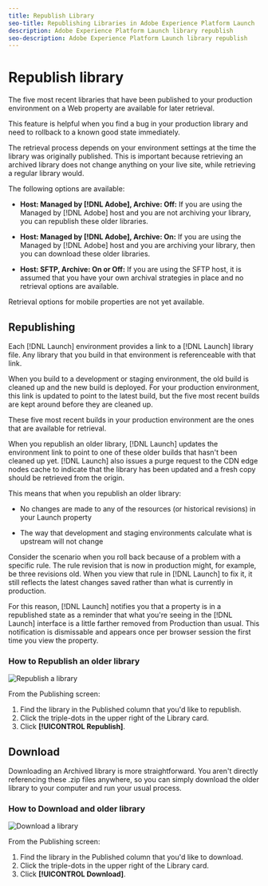 ```yaml
---
title: Republish Library
seo-title: Republishing Libraries in Adobe Experience Platform Launch
description: Adobe Experience Platform Launch library republish
seo-description: Adobe Experience Platform Launch library republish
---
```


# Republish library

The five most recent libraries that have been published to your production environment on a Web property are available for later retrieval.  

This feature is helpful when you find a bug in your production library and need to rollback to a known good state immediately.

The retrieval process depends on your environment settings at the time the library was originally published. This is important because retrieving an archived library does not change anything on your live site, while retrieving a regular library would.

The following options are available:

* **Host: Managed by [!DNL Adobe], Archive: Off:** If you are using the Managed by [!DNL Adobe] host and you are not archiving your library, you can republish these older libraries.

* **Host: Managed by [!DNL Adobe], Archive: On:** If you are using the Managed by [!DNL Adobe] host and you are archiving your library, then you can download these older libraries.

* **Host: SFTP, Archive: On or Off:** If you are using the SFTP host, it is assumed that you have your own archival strategies in place and no retrieval options are available.

Retrieval options for mobile properties are not yet available.

## Republishing

Each [!DNL Launch] environment provides a link to a [!DNL Launch] library file. Any library that you build in that environment is referenceable with that link.

When you build to a development or staging environment, the old build is cleaned up and the new build is deployed. For your production environment, this link is updated to point to the latest build, but the five most recent builds are kept around before they are cleaned up.

These five most recent builds in your production environment are the ones that are available for retrieval.

When you republish an older library, [!DNL Launch] updates the environment link to point to one of these older builds that hasn't been cleaned up yet.  [!DNL Launch] also issues a purge request to the CDN edge nodes cache to indicate that the library has been updated and a fresh copy should be retrieved from the origin.

This means that when you republish an older library:

* No changes are made to any of the resources (or historical revisions) in your Launch property

* The way that development and staging environments calculate what is upstream will not change

Consider the scenario when you roll back because of a problem with a specific rule. The rule revision that is now in production might, for example, be three revisions old.  When you view that rule in [!DNL Launch] to fix it, it still reflects the latest changes saved rather than what is currently in production.

For this reason, [!DNL Launch] notifies you that a property is in a republished state as a reminder that what you're seeing in the [!DNL Launch] interface is a little farther removed from Production than usual.  This notification is dismissable and appears once per browser session the first time you view the property.

### How to Republish an older library

![Republish a library](/assets/retrieve_republish.png)

From the Publishing screen:

1. Find the library in the Published column that you'd like to republish.
2. Click the triple-dots in the upper right of the Library card.
3. Click **[!UICONTROL Republish]**.

## Download

Downloading an Archived library is more straightforward.  You aren't directly referencing these .zip files anywhere, so you can simply download the older library to your computer and run your usual process.

### How to Download and older library

![Download a library](/assets/retrieve_download.png)

From the Publishing screen:

1. Find the library in the Published column that you'd like to download.
2. Click the triple-dots in the upper right of the Library card.
3. Click **[!UICONTROL Download]**.